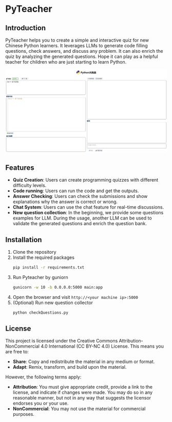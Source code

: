 # PyTeacher
## Introduction
PyTeacher helps you to create a simple and interactive quiz for new Chinese Python learners. It leverages LLMs to generate code filling questions, check answers, and discuss any problem. It can also enrich the quiz by analyzing the generated questions. Hope it can play as a helpful teacher for children who are just starting to learn Python.

![Screenshot.png](Screenshot.png)

## Features
- **Quiz Creation**: Users can create programming quizzes with different difficulty levels.
- **Code running**: Users can run the code and get the outputs. 
- **Answer Checking**: Users can check the submissions and show explanations why the answer is correct or wrong.
- **Chat System**: Users can use the chat feature for real-time discussions.
- **New question collection**: In the beginning, we provide some questions examples for LLM. During the usage, another LLM can be used to validate the generated questions and enrich the question bank.

## Installation
1. Clone the repository
2. Install the required packages
    ```bash
    pip install -r requirements.txt
    ```
3. Run Pyteacher by guniorn
    ```bash
    gunicorn -w 10 -b 0.0.0.0:5000 main:app
    ```
4. Open the browser and visit `http://<your machine ip>:5000`
5. (Optional) Run new question collector
    ```bash
    python checkQuestions.py
    ```

## License
This project is licensed under the Creative Commons Attribution-NonCommercial 4.0 International (CC BY-NC 4.0) License. This means you are free to:
- **Share**: Copy and redistribute the material in any medium or format.
- **Adapt**: Remix, transform, and build upon the material.

However, the following terms apply:
- **Attribution**: You must give appropriate credit, provide a link to the license, and indicate if changes were made. You may do so in any reasonable manner, but not in any way that suggests the licensor endorses you or your use.
- **NonCommercial**: You may not use the material for commercial purposes.
